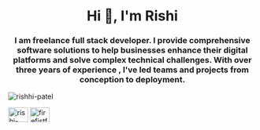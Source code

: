<h1 align="center">Hi 👋, I'm Rishi</h1>
<h3 align="center">I am freelance full stack developer. I provide comprehensive software solutions to help businesses enhance their digital platforms and solve complex technical challenges. With over three years of experience , I've led teams and projects from conception to deployment.</h3>

<p align="left"> <img src="https://komarev.com/ghpvc/?username=rishhi-patel&label=Profile%20views&color=0e75b6&style=flat" alt="rishhi-patel" /> </p>

<p align="left">
<a href="https://linkedin.com/in/rishi-patel-a0a7021a1" target="blank"><img align="center" src="https://raw.githubusercontent.com/rahuldkjain/github-profile-readme-generator/master/src/images/icons/Social/linked-in-alt.svg" alt="rishi-patel-a0a7021a1" height="30" width="40" /></a>
<a href="https://instagram.com/being_rishhi" target="blank"><img align="center" src="https://raw.githubusercontent.com/rahuldkjain/github-profile-readme-generator/master/src/images/icons/Social/instagram.svg" alt="firefistfenyx" height="30" width="40" /></a>
</p>
